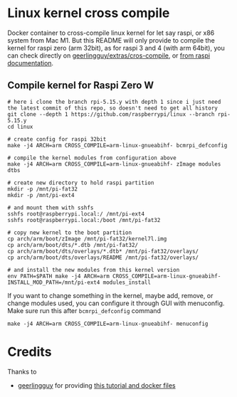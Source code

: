 # Linux kernel cross compile

Docker container to cross-compile linux kernel for let say raspi, or x86 system from Mac M1. But this README will only provide to compile the kernel for raspi zero (arm 32bit), as for raspi 3 and 4 (with arm 64bit), you can check directly on [geerlingguy/extras/cros-compile](https://github.com/geerlingguy/raspberry-pi-pcie-devices/tree/master/extras/cross-compile), or [from raspi documentation](https://www.raspberrypi.com/documentation/computers/linux_kernel.html#cross-compiling-the-kernel).


## Compile kernel for Raspi Zero W
```shell
# here i clone the branch rpi-5.15.y with depth 1 since i just need the latest commit of this repo, so doesn't need to get all history
git clone --depth 1 https://github.com/raspberrypi/linux --branch rpi-5.15.y
cd linux

# create config for raspi 32bit
make -j4 ARCH=arm CROSS_COMPILE=arm-linux-gnueabihf- bcmrpi_defconfig

# compile the kernel modules from configuration above
make -j4 ARCH=arm CROSS_COMPILE=arm-linux-gnueabihf- zImage modules dtbs

# create new directory to hold raspi partition
mkdir -p /mnt/pi-fat32
mkdir -p /mnt/pi-ext4

# and mount them with sshfs
sshfs root@raspberrypi.local:/ /mnt/pi-ext4
sshfs root@raspberrypi.local:/boot /mnt/pi-fat32

# copy new kernel to the boot partition
cp arch/arm/boot/zImage /mnt/pi-fat32/kernel7l.img
cp arch/arm/boot/dts/*.dtb /mnt/pi-fat32/
cp arch/arm/boot/dts/overlays/*.dtb* /mnt/pi-fat32/overlays/
cp arch/arm/boot/dts/overlays/README /mnt/pi-fat32/overlays/

# and install the new modules from this kernel version
env PATH=$PATH make -j4 ARCH=arm CROSS_COMPILE=arm-linux-gnueabihf- INSTALL_MOD_PATH=/mnt/pi-ext4 modules_install
```

If you want to change something in the kernel, maybe add, remove, or change modules used, you can configure it through GUI with menuconfig. Make  sure run this after `bcmrpi_defconfig` command
```shell
make -j4 ARCH=arm CROSS_COMPILE=arm-linux-gnueabihf- menuconfig
```

# Credits
Thanks to
- [geerlingguy](https://github.com/geerlingguy) for providing [this tutorial and docker files](https://github.com/geerlingguy/raspberry-pi-pcie-devices/tree/master/extras/cross-compile)
